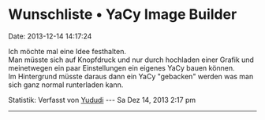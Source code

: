 Wunschliste • YaCy Image Builder
================================

Date: 2013-12-14 14:17:24

Ich möchte mal eine Idee festhalten.\
Man müsste sich auf Knopfdruck und nur durch hochladen einer Grafik und
meinetwegen ein paar Einstellungen ein eigenes YaCy bauen können.\
Im Hintergrund müsste daraus dann ein YaCy \"gebacken\" werden was man
sich ganz normal runterladen kann.

Statistik: Verfasst von
[Yududi](http://forum.yacy-websuche.de/memberlist.php?mode=viewprofile&u=9077)
--- Sa Dez 14, 2013 2:17 pm

------------------------------------------------------------------------
